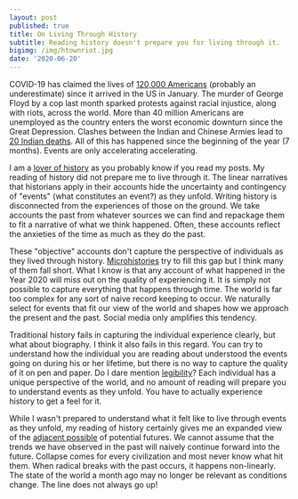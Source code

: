 ```yaml
---
layout: post
published: true
title: On Living Through History
subtitle: Reading history doesn't prepare you for living through it.
bigimg: /img/htownriot.jpg
date: '2020-06-20'
---
```


COVID-19 has claimed the lives of [120,000 Americans](https://www.worldometers.info/coronavirus/country/us/) (probably an underestimate) since it arrived in the US in January. The murder of George Floyd by a cop last month sparked protests against racial injustice, along with riots, across the world. More than 40 million Americans are unemployed as the country enters the worst economic downturn since the Great Depression. Clashes between the Indian and Chinese Armies lead to [20 Indian deaths](https://www.cfr.org/in-brief/china-india-border-dispute-what-know). All of this has happened since the beginning of the year (7 months). Events are only accelerating accelerating.

I am a [lover of history](http://davidavalerio.com/2019-06-10-on-biographical-history/) as you probably know if you read my posts. My reading of history did not prepare me to live through it. The linear narratives that historians apply in their accounts hide the uncertainty and contingency of "events" (what constitutes an event?) as they unfold. Writing history is disconnected from the experiences of those on the ground. We take accounts the past from whatever sources we can find and repackage them to fit a narrative of what we think happened. Often, these accounts reflect the anxieties of the time as much as they do the past. 

These "objective" accounts don't capture the perspective of individuals as they lived through history. [Microhistories](https://en.wikipedia.org/wiki/Microhistory#:~:text=Microhistory%20is%20a%20genre%20of,%2C%20individual%2C%20or%20a%20settlement.) try to fill this gap but I think many of them fall short. What I know is that any account of what happened in the Year 2020 will miss out on the quality of experiencing it. It is simply not possible to capture everything that happens through time. The world is far too complex for any sort of naive record keeping to occur. We naturally select for events that fit our view of the world and shapes how we approach the present and the past. Social media only amplifies this tendency.

Traditional history fails in capturing the individual experience clearly, but what about biography. I think it also fails in this regard. You can try to understand how the individual you are reading about understood the events going on during his or her lifetime, but there is no way to capture the quality of it on pen and paper. Do I dare mention [legibility](https://www.ribbonfarm.com/2010/07/26/a-big-little-idea-called-legibility/)? Each individual has a unique perspective of the world, and no amount of reading will prepare you to understand events as they unfold. You have to actually experience history to get a feel for it.

While I wasn't prepared to understand what it felt like to live through events as they unfold, my reading of history certainly gives me an expanded view of the [adjacent possible](https://www.edge.org/conversation/stuart_a_kauffman-the-adjacent-possible) of potential futures. We cannot assume that the trends we have observed in the past will naively continue forward into the future. Collapse comes for every civilization and most never know what hit them. When radical breaks with the past occurs, it happens non-linearly. The state of the world a month ago may no longer be relevant as conditions change. The line does not always go up!
